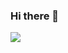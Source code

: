 ### Hi there 👋
<img src="https://giphy.com/gifs/GDevs-android-developer-summit-llarwdtFqG63IlqUR1">
<!--
**Anthony-S58/Anthony-S58** is a ✨ _special_ ✨ repository because its `README.md` (this file) appears on your GitHub profile.

Here are some ideas to get you started:

- 🔭 I’m currently working on ... Something
- 🌱 I’m currently learning ... HTML, CSS, JavaScript, PHP
- 👯 I’m looking to collaborate on ...
- 🤔 I’m looking for help with ...
- 💬 Ask me about ...
- 📫 How to reach me: ...
- 😄 Pronouns: ...
- ⚡ Fun fact: ...
-->
